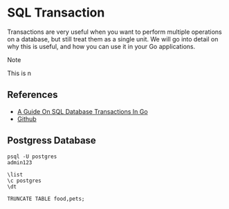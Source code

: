 # SQL Transaction 

Transactions are very useful when you want to perform multiple operations on a database, but still treat them as a single unit. We will go into detail on why this is useful, and how you can use it in your Go applications.

> [!NOTE]
> This is n


## References
* [A Guide On SQL Database Transactions In Go](https://www.sohamkamani.com/golang/sql-transactions/)
* [Github](https://github.com/sohamkamani/golang-sql-transactions)


## Postgress Database 

```
psql -U postgres 
admin123

\list 
\c postgres
\dt 

TRUNCATE TABLE food,pets;
```